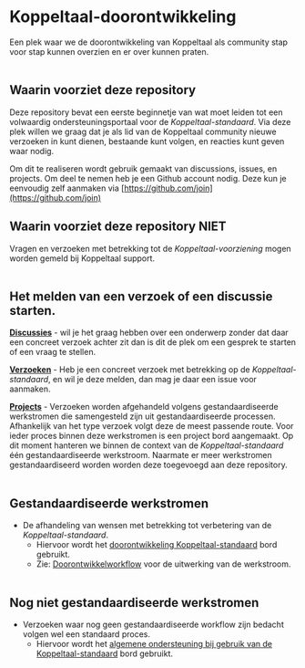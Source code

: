 # Koppeltaal-doorontwikkeling
Een plek waar we de doorontwikkeling van Koppeltaal als community stap voor stap kunnen overzien en er over kunnen praten.
<br><br/>

## Waarin voorziet deze repository
Deze repository bevat een eerste beginnetje van wat moet leiden tot een volwaardig ondersteuningsportaal voor de *Koppeltaal-standaard*.
Via deze plek willen we graag dat je als lid van de Koppeltaal community nieuwe verzoeken in kunt dienen, bestaande kunt volgen, en reacties kunt geven waar nodig.

Om dit te realiseren wordt gebruik gemaakt van discussions, issues, en projects. Om deel te nemen heb je een Github account nodig. Deze kun je eenvoudig zelf aanmaken via [https://github.com/join](https://github.com/join)

## Waarin voorziet deze repository NIET
Vragen en verzoeken met betrekking tot de *Koppeltaal-voorziening* mogen worden gemeld bij Koppeltaal support.
<br><br/>

## Het melden van een verzoek of een discussie starten.
[**Discussies**](https://github.com/Koppeltaal/Koppeltaal-doorontwikkeling/discussions) - wil je het graag hebben over een onderwerp zonder dat daar een concreet verzoek achter zit dan is dit de plek om een gesprek te starten of een vraag te stellen.

[**Verzoeken**](https://github.com/Koppeltaal/Koppeltaal-doorontwikkeling/issues) - Heb je een concreet verzoek met betrekking op de _Koppeltaal-standaard_, en wil je deze melden, dan mag je daar een issue voor aanmaken.

[**Projects**](https://github.com/Koppeltaal/Koppeltaal-doorontwikkeling/projects?query=is%3Aopen) - Verzoeken worden afgehandeld volgens gestandaardiseerde werkstromen die samengesteld zijn uit gestandaardiseerde processen. Afhankelijk van het type verzoek volgt deze de meest passende route. Voor ieder proces binnen deze werkstromen is een project bord aangemaakt. Op dit moment hanteren we binnen de context van de _Koppeltaal-standaard_ één gestandaardiseerde werkstroom. Naarmate er meer werkstromen gestandaardiseerd worden worden deze toegevoegd aan deze repository.
<br><br/>

## Gestandaardiseerde werkstromen
- De afhandeling van wensen met betrekking tot verbetering van de _Koppeltaal-standaard_. 
  - Hiervoor wordt het [doorontwikkeling Koppeltaal-standaard](https://github.com/orgs/Koppeltaal/projects/7) bord gebruikt.
  - Zie: [Doorontwikkelworkflow](https://vzvz.atlassian.net/wiki/spaces/KTSA/pages/85655958/Doorontwikkeling+van+de+Koppeltaal-Standaard) voor de uitwerking van de werkstroom.
<br><br/>

## Nog niet gestandaardiseerde werkstromen
- Verzoeken waar nog geen gestandaardiseerde workflow zijn bedacht volgen wel een standaard proces.
  - Hiervoor wordt het [algemene ondersteuning bij gebruik van de Koppeltaal-standaard](https://github.com/orgs/Koppeltaal/projects/6) bord gebruikt.
<br><br/>
